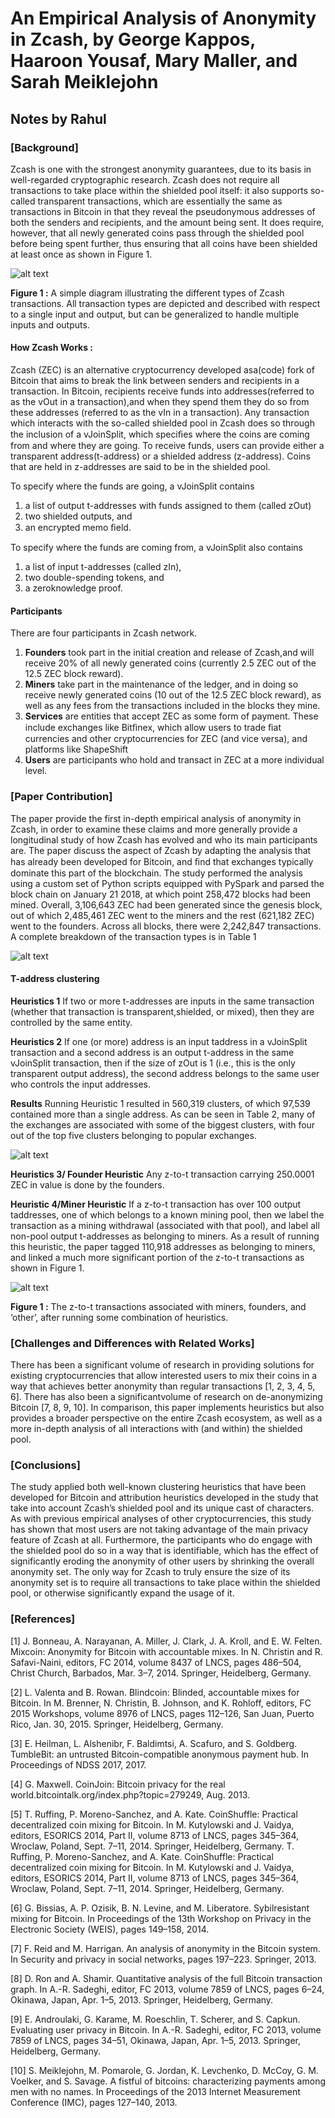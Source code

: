 # An Empirical Analysis of Anonymity in Zcash, by George Kappos, Haaroon Yousaf, Mary Maller, and Sarah Meiklejohn  #
## Notes by Rahul ##

### **[Background]** ###  

Zcash is one with the strongest anonymity guarantees, due to its basis in well-regarded cryptographic research. Zcash does not require all transactions to take place within the shielded pool itself: it also supports so-called transparent transactions, which are essentially the same as transactions in Bitcoin in that they reveal the pseudonymous addresses of both the senders and recipients, and the amount being sent. It does require, however, that all newly generated coins pass through the shielded pool before being spent further, thus ensuring that all coins have been shielded at least once as shown in Figure 1.


![alt text](/Images/Capture4.PNG)

**Figure 1 :** A simple diagram illustrating the different types of Zcash transactions. All transaction types are depicted and described with respect to a single input and output, but can be generalized to handle multiple inputs and outputs.


#### How Zcash Works : ####

Zcash (ZEC) is an alternative cryptocurrency developed asa(code) fork of Bitcoin that aims to break the link between senders and recipients in a transaction. In Bitcoin, recipients receive funds into addresses(referred to as the vOut in a transaction),and when they spend them they do so from these addresses (referred to as the vIn in a transaction). Any transaction which interacts with the so-called shielded pool in Zcash does so through the inclusion of a vJoinSplit, which speciﬁes where the coins are coming from and where they are going. To receive funds, users can provide either a transparent address(t-address) or a shielded address (z-address). Coins that are held in z-addresses are said to be in the shielded pool.

To specify where the funds are going, a vJoinSplit contains
1. a list of output t-addresses with funds assigned to them (called zOut)
2. two shielded outputs, and 
3. an encrypted memo ﬁeld. 

To specify where the funds are coming from, a vJoinSplit also contains 
1. a list of input t-addresses (called zIn), 
2. two double-spending tokens, and 
3. a zeroknowledge proof.

#### Participants ####
 
There are four participants in Zcash network.
1. **Founders** took part in the initial creation and release of Zcash,and will receive 20% of all newly generated coins (currently 2.5 ZEC out of the 12.5 ZEC block reward). 
2. **Miners** take part in the maintenance of the ledger, and in doing so receive newly generated coins (10 out of the 12.5 ZEC block reward), as well as any fees from the transactions included in the blocks they mine.
3. **Services** are entities that accept ZEC as some form of payment. These include exchanges like Bitﬁnex, which allow users to trade ﬁat currencies and other cryptocurrencies for ZEC (and vice versa), and platforms like ShapeShift 
4.  **Users** are participants who hold and transact in ZEC at a more individual level.


### **[Paper Contribution]** ### 
The paper provide the first in-depth empirical analysis of anonymity in Zcash, in order to examine these claims and more generally provide a longitudinal study of how Zcash has evolved and who its main participants are. The paper discuss the aspect of Zcash by adapting the analysis that has already been developed for Bitcoin, and ﬁnd that exchanges typically dominate this part of the blockchain. The study performed the analysis using a custom set of Python scripts equipped with PySpark and parsed the block chain on January 21 2018, at which point 258,472 blocks had been mined. Overall, 3,106,643 ZEC had been generated since the genesis block, out of which 2,485,461 ZEC went to the miners and the rest (621,182 ZEC) went to the founders. Across all blocks, there were 2,242,847 transactions. A complete breakdown of the transaction types is in Table 1

![alt text](/Images/Capture5.PNG)

#### T-address clustering ####

**Heuristics 1** If two or more t-addresses are inputs in the same transaction (whether that transaction is transparent,shielded, or mixed), then they are controlled by the same entity.

**Heuristics 2** If one (or more) address is an input taddress in a vJoinSplit transaction and a second address is an output t-address in the same vJoinSplit transaction, then if the size of zOut is 1 (i.e., this is the only transparent output address), the second address belongs to the same user who controls the input addresses.

**Results** Running Heuristic 1 resulted in 560,319 clusters, of which 97,539 contained more than a single address. As can be seen in Table 2, many of the exchanges are associated with some of the biggest clusters, with four out of the top five clusters belonging to popular exchanges.

![alt text](/Images/Capture6.PNG)

**Heuristics 3/ Founder Heuristic** Any z-to-t transaction carrying 250.0001 ZEC in value is done by the founders.

**Heuristic 4/Miner Heuristic**  If a z-to-t transaction has over 100 output taddresses, one of which belongs to a known mining pool, then we label the transaction as a mining withdrawal (associated with that pool), and label all non-pool output t-addresses as belonging to miners. As a result of running this heuristic, the paper tagged 110,918 addresses as belonging to miners, and linked a much more significant portion of the z-to-t transactions as shown in Figure 1.

![alt text](/Images/Capture7.PNG)

**Figure 1 :** The z-to-t transactions associated with miners, founders, and ‘other’, after running some combination of  heuristics. 


### **[Challenges and Differences with Related Works]** ### 
There has been a significant volume of research in providing solutions for existing cryptocurrencies that allow interested users to mix their coins in a way that achieves better anonymity than regular transactions [1, 2, 3, 4, 5, 6]. There has also been a significantvolume of research on de-anonymizing Bitcoin [7, 8, 9, 10]. In comparison, this paper implements heuristics but also provides a broader perspective on the entire Zcash ecosystem, as well as a more in-depth analysis of all interactions with (and within) the shielded pool.

### **[Conclusions]** ### 
The study applied both well-known clustering heuristics that have been developed for Bitcoin and attribution heuristics developed in the study that take into account Zcash’s shielded pool and its unique cast of characters. As with previous empirical analyses of other cryptocurrencies, this study has shown that most users are not taking advantage of the main privacy feature of Zcash at all. Furthermore, the participants who do engage with the shielded pool do so in a way that is identifiable, which has the effect of significantly eroding the anonymity of other users by shrinking the overall anonymity set.  The only way for Zcash to truly ensure the size of its anonymity set is to require all transactions to take place within the shielded pool, or otherwise significantly expand the usage of it.


### **[References]** ### 
[1] J. Bonneau, A. Narayanan, A. Miller, J. Clark, J. A. Kroll, and E. W. Felten. Mixcoin: Anonymity for Bitcoin with accountable mixes. In N. Christin and R. Safavi-Naini, editors, FC 2014, volume 8437 of LNCS, pages 486–504, Christ Church, Barbados, Mar. 3–7, 2014. Springer, Heidelberg, Germany.

[2] L. Valenta and B. Rowan. Blindcoin: Blinded, accountable mixes for Bitcoin. In M. Brenner, N. Christin, B. Johnson, and K. Rohloff, editors, FC 2015 Workshops, volume 8976 of LNCS, pages 112–126, San Juan, Puerto Rico, Jan. 30, 2015. Springer, Heidelberg, Germany.

[3] E. Heilman, L. Alshenibr, F. Baldimtsi, A. Scafuro, and S. Goldberg. TumbleBit: an untrusted Bitcoin-compatible anonymous payment hub. In Proceedings of NDSS 2017, 2017.

[4] G. Maxwell. CoinJoin: Bitcoin privacy for the real world.bitcointalk.org/index.php?topic=279249, Aug. 2013.

[5] T. Ruffing, P. Moreno-Sanchez, and A. Kate. CoinShuffle: Practical decentralized coin mixing for Bitcoin. In M. Kutylowski and J. Vaidya, editors, ESORICS 2014, Part II, volume 8713 of LNCS, pages 345–364, Wroclaw, Poland, Sept. 7–11, 2014. Springer, Heidelberg, Germany. T. Ruffing, P. Moreno-Sanchez, and A. Kate. CoinShuffle: Practical decentralized coin mixing for Bitcoin. In M. Kutylowski and J. Vaidya, editors, ESORICS 2014, Part II, volume 8713 of LNCS, pages 345–364, Wroclaw, Poland, Sept. 7–11, 2014. Springer, Heidelberg, Germany.

[6] G. Bissias, A. P. Ozisik, B. N. Levine, and M. Liberatore. Sybilresistant mixing for Bitcoin. In Proceedings of the 13th Workshop on Privacy in the Electronic Society (WEIS), pages 149–158, 2014.

[7] F. Reid and M. Harrigan. An analysis of anonymity in the Bitcoin system. In Security and privacy in social networks, pages 197–223. Springer, 2013.

[8] D. Ron and A. Shamir. Quantitative analysis of the full Bitcoin transaction graph. In A.-R. Sadeghi, editor, FC 2013, volume 7859 of LNCS, pages 6–24, Okinawa, Japan, Apr. 1–5, 2013. Springer, Heidelberg, Germany.

[9] E. Androulaki, G. Karame, M. Roeschlin, T. Scherer, and S. Capkun. Evaluating user privacy in Bitcoin. In A.-R. Sadeghi, editor, FC 2013, volume 7859 of LNCS, pages 34–51, Okinawa, Japan, Apr. 1–5, 2013. Springer, Heidelberg, Germany.

[10] S. Meiklejohn, M. Pomarole, G. Jordan, K. Levchenko, D. McCoy, G. M. Voelker, and S. Savage. A fistful of bitcoins: characterizing payments among men with no names. In Proceedings of the 2013 Internet Measurement Conference (IMC), pages 127–140, 2013.
